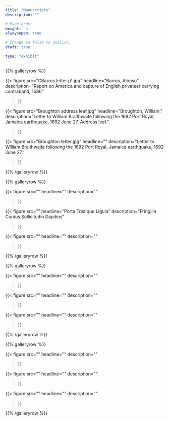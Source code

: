 ```yaml
---
title: "Manuscripts"
description: ""

# Page order
weight:  4
alwaysopen: true

# Change to false to publish.
draft: true

type: "exhibit"
---
```


{{% galleryrow %}}

{{< figure src="CBarros letter p1.jpg"
           headline="Barros, Alonso"
           description="Report on America and capture of English privateer carrying contraband, 1686"
>}}

{{< figure src="Broughton address leaf.jpg"
           headline="Broughton, William."
           description="Letter to William Braithwaite following the 1692 Port Royal, Jamaica earthquake, 1692 June 27. Address leaf."
>}}

{{< figure src="Broughton letter.jpg"
           headline=""
           description="Letter to William Braithwaite following the 1692 Port Royal, Jamaica earthquake, 1692 June 27."
>}}

{{% /galleryrow %}}

{{% galleryrow %}}

{{< figure src=""
           headline=""
           description=""
>}}

{{< figure src=""
           headline="Porta Tristique Ligula"
           description="Fringilla Cursus Sollicitudin Dapibus"
>}}

{{< figure src=""
           headline=""
           description=""
>}}

{{% /galleryrow %}}

{{% galleryrow %}}

{{< figure src=""
           headline=""
           description=""
>}}

{{< figure src=""
           headline=""
           description=""
>}}

{{< figure src=""
           headline=""
           description=""
>}}

{{% /galleryrow %}}

{{% galleryrow %}}

{{< figure src=""
           headline=""
           description=""
>}}

{{< figure src=""
           headline=""
           description=""
>}}

{{< figure src=""
           headline=""
           description=""
>}}

{{% /galleryrow %}}